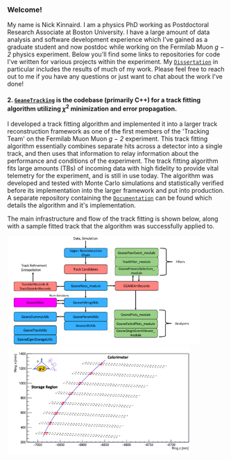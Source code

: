 ### Welcome!

My name is Nick Kinnaird. I am a physics PhD working as Postdoctoral Research Associate at Boston University. I have a large amount of data analysis and software development experience which I've gained as a graduate student and now postdoc while working on the Fermilab Muon <i>g − 2</i> physics experiment. Below you'll find some links to repositories for code I've written for various projects within the experiment. My [`Dissertation`](https://github.com/nkinnaird/Dissertation) in particular includes the results of much of my work. Please feel free to reach out to me if you have any questions or just want to chat about the work I've done!



#### 2. [`GeaneTracking`](https://github.com/nkinnaird/GeaneTrackingCode) is the codebase (primarily C++) for a track fitting algorithm utilizing $\chi^{2}$ minimization and error propagation.

I developed a track fitting algorithm and implemented it into a larger track reconstruction framework as one of the first members of the 'Tracking Team' on the Fermilab Muon Muon <i>g − 2</i> experiment. This track fitting algorithm essentially combines separate hits across a detector into a single track, and then uses that information to relay information about the performance and conditions of the experiment. The track fitting algorithm fits large amounts (TBs) of incoming data with high fidelity to provide vital telemetry for the experiment, and is still in use today. The algorithm was developed and tested with Monte Carlo simulations and statistically verified before its implementation into the larger framework and put into production. A separate repository containing the [`Documentation`](https://github.com/nkinnaird/Geane-Documentation) can be found which details the algorithm and it's implementation.

The main infrastructure and flow of the track fitting is shown below, along with a sample fitted track that the algorithm was successfully applied to.

<!--
![](https://github.com/nkinnaird/Geane-Documentation/blob/master/Images/TrackingFlow/NewGeaneFittingFlow.png) ![](https://github.com/nkinnaird/Dissertation/blob/master/KinnairdThesis/Body/Figures/TrackingFigures/Tracks/SampleTrack.png)
-->





<p float="left">
  <img src="https://github.com/nkinnaird/Geane-Documentation/blob/master/Images/TrackingFlow/NewGeaneFittingFlow.png" height="250" />
  <img src="https://github.com/nkinnaird/Dissertation/blob/master/KinnairdThesis/Body/Figures/TrackingFigures/Tracks/SampleTrack.png" height="250" />
</p>







<!--
**nkinnaird/nkinnaird** is a ✨ _special_ ✨ repository because its `README.md` (this file) appears on your GitHub profile.


<div class="row">
  <div class="column">
    <img src="https://github.com/nkinnaird/Geane-Documentation/blob/master/Images/TrackingFlow/NewGeaneFittingFlow.png" height="150" />
  </div>
  <div class="column">
    <img src="https://github.com/nkinnaird/Dissertation/blob/master/KinnairdThesis/Body/Figures/TrackingFigures/Tracks/SampleTrack.png" height="150" />
  </div>
</div>


<div style="text-align:left"><img src="https://github.com/nkinnaird/Geane-Documentation/blob/master/Images/TrackingFlow/NewGeaneFittingFlow.png" height="250" /></div> 

<div style="text-align:right"><img src="https://github.com/nkinnaird/Dissertation/blob/master/KinnairdThesis/Body/Figures/TrackingFigures/Tracks/SampleTrack.png" height="250" /></div>


Here are some ideas to get you started:

- 🔭 I’m currently working on ...
- 🌱 I’m currently learning ...
- 👯 I’m looking to collaborate on ...
- 🤔 I’m looking for help with ...
- 💬 Ask me about ...
- 📫 How to reach me: ...
- 😄 Pronouns: ...
- ⚡ Fun fact: ...
-->

